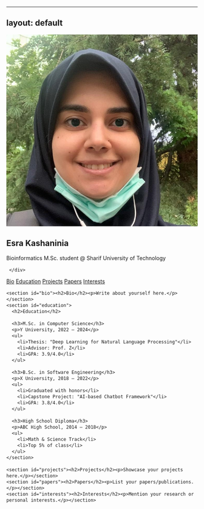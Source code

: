 <!-- to change this page, use this link:
https://chatgpt.com/share/6890cb27-2c98-8007-b481-202e8135ae4d -->

---
layout: default
---
<link rel="stylesheet" href="assets/css/style.css">

<div class="container">
  <div class="sidebar">
    <img src="avatar.jpeg" alt="Esra Kashaninia Photo" class="profile-pic">
    <div class="info">
      <h2>Esra Kashaninia</h2>
      <p> Bioinformatics M.Sc. student @ Sharif University of Technology </p>
      <div class="social-icons">
	  <a href="mailto:esra.kashaninia@ce.sharif.edu" target="_blank" aria-label="Email">
	    <i class="fa-solid fa-envelope"></i>
	  </a>
	  <a href="https://github.com/Esra-K/" target="_blank" aria-label="GitHub">
	    <i class="fa-brands fa-github"></i>
	  </a>
	  <a href="https://www.linkedin.com/in/esra-kashaninia/" target="_blank" aria-label="LinkedIn">
	    <i class="fa-brands fa-linkedin"></i>
	  </a>
      </div>

     </div>
  </div>

  <div class="main-content">
    <nav class="navbar">
      <a href="#bio">Bio</a>
      <a href="#education">Education</a>
      <a href="#projects">Projects</a>
      <a href="#papers">Papers</a>
      <a href="#interests">Interests</a>
    </nav>

    <section id="bio"><h2>Bio</h2><p>Write about yourself here.</p></section>
    <section id="education">
      <h2>Education</h2>

      <h3>M.Sc. in Computer Science</h3>
      <p>Y University, 2022 – 2024</p>
      <ul>
        <li>Thesis: "Deep Learning for Natural Language Processing"</li>
        <li>Advisor: Prof. Z</li>
        <li>GPA: 3.9/4.0</li>
      </ul>

      <h3>B.Sc. in Software Engineering</h3>
      <p>X University, 2018 – 2022</p>
      <ul>
        <li>Graduated with honors</li>
        <li>Capstone Project: "AI-based Chatbot Framework"</li>
        <li>GPA: 3.8/4.0</li>
      </ul>

      <h3>High School Diploma</h3>
      <p>ABC High School, 2014 – 2018</p>
      <ul>
        <li>Math & Science Track</li>
        <li>Top 5% of class</li>
      </ul>
    </section>

    <section id="projects"><h2>Projects</h2><p>Showcase your projects here.</p></section>
    <section id="papers"><h2>Papers</h2><p>List your papers/publications.</p></section>
    <section id="interests"><h2>Interests</h2><p>Mention your research or personal interests.</p></section>
  </div>
</div>

